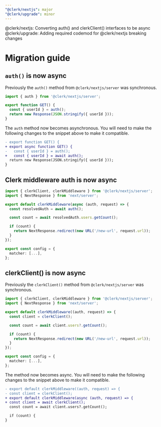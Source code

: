 ```yaml
---
"@clerk/nextjs": major
"@clerk/upgrade": minor
---
```


@clerk/nextjs: Converting auth() and clerkClient() interfaces to be async
@clerk/upgrade: Adding required codemod for @clerk/nextjs breaking changes

# Migration guide

## `auth()` is now async

Previously the `auth()` method from `@clerk/nextjs/server` was synchronous.

```typescript
import { auth } from '@clerk/nextjs/server';

export function GET() {
  const { userId } = auth();
  return new Response(JSON.stringify({ userId }));
}
```

The `auth` method now becomes asynchronous. You will need to make the following changes to the snippet above to make it compatible.

```diff
- export function GET() {
+ export async function GET() {
-   const { userId } = auth();
+   const { userId } = await auth();
  return new Response(JSON.stringify({ userId }));
}
```

## Clerk middleware auth is now async

```typescript
import { clerkClient, clerkMiddleware } from '@clerk/nextjs/server';
import { NextResponse } from 'next/server';

export default clerkMiddleware(async (auth, request) => {
  const resolvedAuth = await auth();

  const count = await resolvedAuth.users.getCount();

  if (count) {
    return NextResponse.redirect(new URL('/new-url', request.url));
  }
});

export const config = {
  matcher: [...],
};
```

## clerkClient() is now async

Previously the `clerkClient()` method from `@clerk/nextjs/server` was synchronous.

```typescript
import { clerkClient, clerkMiddleware } from '@clerk/nextjs/server';
import { NextResponse } from 'next/server';

export default clerkMiddleware((auth, request) => {
  const client = clerkClient();

  const count = await client.users?.getCount();

  if (count) {
    return NextResponse.redirect(new URL('/new-url', request.url));
  }
});

export const config = {
  matcher: [...],
};
```

The method now becomes async. You will need to make the following changes to the snippet above to make it compatible.

```diff
- export default clerkMiddleware((auth, request) => {
- const client = clerkClient();
+ export default clerkMiddleware(async (auth, request) => {
+ const client = await clerkClient();
  const count = await client.users?.getCount();

  if (count) {
}
```
